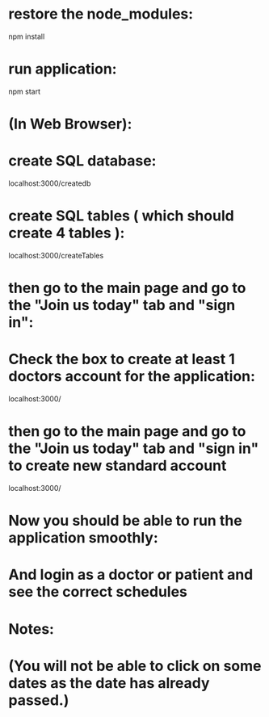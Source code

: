 # restore the node_modules:
npm install

# run application:
npm start

# (In Web Browser):

# create SQL database:
localhost:3000/createdb

# create SQL tables ( which should create 4 tables ):
localhost:3000/createTables

# then go to the main page and go to the "Join us today" tab and "sign in":
# Check the box to create at least 1 doctors account for the application:
localhost:3000/

# then go to the main page and go to the "Join us today" tab and "sign in" to create new standard account
localhost:3000/

# Now you should be able to run the application smoothly:
# And login as a doctor or patient and see the correct schedules

# Notes:
# (You will not be able to click on some dates as the date has already passed.)